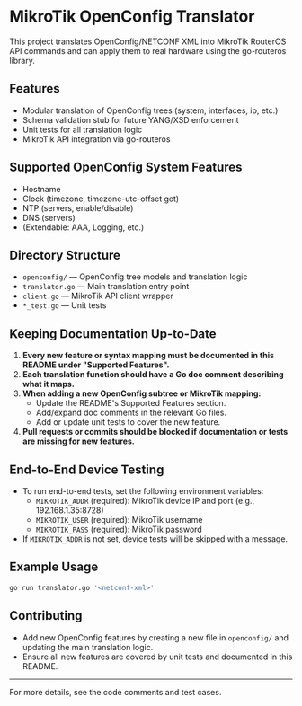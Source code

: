 # MikroTik OpenConfig Translator

This project translates OpenConfig/NETCONF XML into MikroTik RouterOS API commands and can apply them to real hardware using the go-routeros library.

## Features
- Modular translation of OpenConfig trees (system, interfaces, ip, etc.)
- Schema validation stub for future YANG/XSD enforcement
- Unit tests for all translation logic
- MikroTik API integration via go-routeros

## Supported OpenConfig System Features
- Hostname
- Clock (timezone, timezone-utc-offset get)
- NTP (servers, enable/disable)
- DNS (servers)
- (Extendable: AAA, Logging, etc.)

## Directory Structure
- `openconfig/` — OpenConfig tree models and translation logic
- `translator.go` — Main translation entry point
- `client.go` — MikroTik API client wrapper
- `*_test.go` — Unit tests

## Keeping Documentation Up-to-Date
1. **Every new feature or syntax mapping must be documented in this README under "Supported Features".**
2. **Each translation function should have a Go doc comment describing what it maps.**
3. **When adding a new OpenConfig subtree or MikroTik mapping:**
   - Update the README's Supported Features section.
   - Add/expand doc comments in the relevant Go files.
   - Add or update unit tests to cover the new feature.
4. **Pull requests or commits should be blocked if documentation or tests are missing for new features.**


## End-to-End Device Testing
- To run end-to-end tests, set the following environment variables:
   - `MIKROTIK_ADDR` (required): MikroTik device IP and port (e.g., 192.168.1.35:8728)
   - `MIKROTIK_USER` (required): MikroTik username
   - `MIKROTIK_PASS` (required): MikroTik password
- If `MIKROTIK_ADDR` is not set, device tests will be skipped with a message.

## Example Usage
```sh
go run translator.go '<netconf-xml>'
```

## Contributing
- Add new OpenConfig features by creating a new file in `openconfig/` and updating the main translation logic.
- Ensure all new features are covered by unit tests and documented in this README.

---

For more details, see the code comments and test cases.
